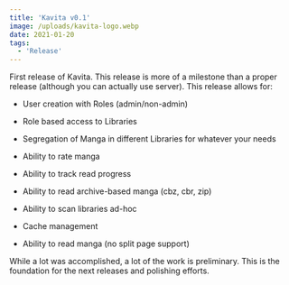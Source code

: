 ```yaml
---
title: 'Kavita v0.1'
image: /uploads/kavita-logo.webp
date: 2021-01-20
tags:
  - 'Release'
---
```


First release of Kavita. This release is more of a milestone than a proper release (although you can actually use server). This release allows for:

* User creation with Roles (admin/non-admin)

* Role based access to Libraries

* Segregation of Manga in different Libraries for whatever your needs

* Ability to rate manga

* Ability to track read progress

* Ability to read archive-based manga (cbz, cbr, zip)

* Ability to scan libraries ad-hoc

* Cache management

* Ability to read manga (no split page support)



While a lot was accomplished, a lot of the work is preliminary. This is the foundation for the next releases and polishing efforts. 

